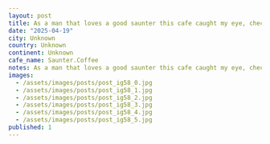 ```yaml
---
layout: post
title: As a man that loves a good saunter this cafe caught my eye, checks all the Gastown hipster cafe boxes, and has a super cool back courtyard to boot. #worldcoffeetour @saunter.coffee
date: "2025-04-19"
city: Unknown
country: Unknown
continent: Unknown
cafe_name: Saunter.Coffee
notes: As a man that loves a good saunter this cafe caught my eye, checks all the Gastown hipster cafe boxes, and has a super cool back courtyard to boot. #worldcoffeetour @saunter.coffee
images:
  - /assets/images/posts/post_ig58_0.jpg
  - /assets/images/posts/post_ig58_1.jpg
  - /assets/images/posts/post_ig58_2.jpg
  - /assets/images/posts/post_ig58_3.jpg
  - /assets/images/posts/post_ig58_4.jpg
  - /assets/images/posts/post_ig58_5.jpg
published: 1
---
```

